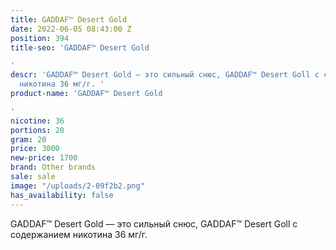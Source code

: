 ```yaml
---
title: GADDAF™ Desert Gold
date: 2022-06-05 08:43:00 Z
position: 394
title-seo: 'GADDAF™ Desert Gold

'
descr: 'GADDAF™ Desert Gold — это сильный снюс, GADDAF™ Desert Goll с содержанием
  никотина 36 мг/г. '
product-name: 'GADDAF™ Desert Gold

'
nicotine: 36
portions: 20
gram: 20
price: 3000
new-price: 1700
brand: Other brands
sale: sale
image: "/uploads/2-09f2b2.png"
has_availability: false
---
```


GADDAF™ Desert Gold — это сильный снюс, GADDAF™ Desert Goll с содержанием никотина 36 мг/г. 